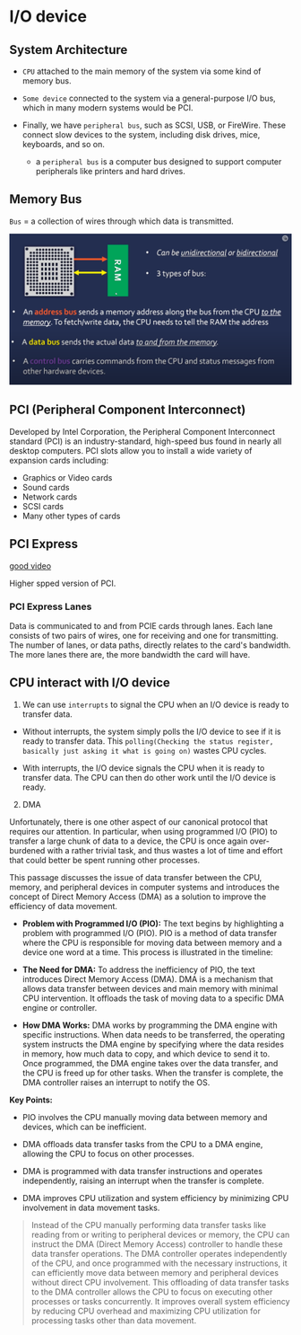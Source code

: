 # I/O device

## System Architecture

- `CPU` attached to the main memory of the system via some kind of memory bus.

- `Some device` connected to the system via a general-purpose I/O bus, which in many modern systems would be PCI.

- Finally, we have `peripheral bus`, such as SCSI, USB, or FireWire. These connect slow devices to the system, including disk drives, mice, keyboards, and so on.
    - a `peripheral bus` is a computer bus designed to support computer peripherals like printers and hard drives.

## Memory Bus

`Bus` = a collection of wires through which data is transmitted.

<p align = "center">
<img src = "../images/bus.png" style = "width:500; border:0">
</p>

## PCI (Peripheral Component Interconnect)

Developed by Intel Corporation, the Peripheral Component Interconnect standard (PCI) is an industry-standard, high-speed bus found in nearly all desktop computers. PCI slots allow you to install a wide variety of expansion cards including:

- Graphics or Video cards
- Sound cards
- Network cards
- SCSI cards
- Many other types of cards

## PCI Express 

[good video](https://www.youtube.com/watch?v=PrXwe21biJo)

Higher spped version of PCI.

### PCI Express Lanes

Data is communicated to and from PCIE cards through lanes. Each lane consists of two pairs of wires, one for receiving and one for transmitting. The number of lanes, or data paths, directly relates to the card's bandwidth. The more lanes there are, the more bandwidth the card will have.


## CPU interact with I/O device

1. We can use `interrupts` to signal the CPU when an I/O device is ready to transfer data.

- Without interrupts, the system simply polls the I/O device to see if it is ready to transfer data. This `polling(Checking the status register, basically just asking it what is going on)` wastes CPU cycles.

- With interrupts, the I/O device signals the CPU when it is ready to transfer data. The CPU can then do other work until the I/O device is ready.

2. DMA

Unfortunately, there is one other aspect of our canonical protocol that requires our attention. In particular, when using programmed I/O (PIO) to transfer a large chunk of data to a device, the CPU is once again over- burdened with a rather trivial task, and thus wastes a lot of time and effort that could better be spent running other processes.

This passage discusses the issue of data transfer between the CPU, memory, and peripheral devices in computer systems and introduces the concept of Direct Memory Access (DMA) as a solution to improve the efficiency of data movement.

- **Problem with Programmed I/O (PIO):** The text begins by highlighting a problem with programmed I/O (PIO). PIO is a method of data transfer where the CPU is responsible for moving data between memory and a device one word at a time. This process is illustrated in the timeline:

- **The Need for DMA:** To address the inefficiency of PIO, the text introduces Direct Memory Access (DMA). DMA is a mechanism that allows data transfer between devices and main memory with minimal CPU intervention. It offloads the task of moving data to a specific DMA engine or controller.

- **How DMA Works:** DMA works by programming the DMA engine with specific instructions. When data needs to be transferred, the operating system instructs the DMA engine by specifying where the data resides in memory, how much data to copy, and which device to send it to. Once programmed, the DMA engine takes over the data transfer, and the CPU is freed up for other tasks. When the transfer is complete, the DMA controller raises an interrupt to notify the OS.


**Key Points:**

- PIO involves the CPU manually moving data between memory and devices, which can be inefficient.

- DMA offloads data transfer tasks from the CPU to a DMA engine, allowing the CPU to focus on other processes.

- DMA is programmed with data transfer instructions and operates independently, raising an interrupt when the transfer is complete.

- DMA improves CPU utilization and system efficiency by minimizing CPU involvement in data movement tasks.

> Instead of the CPU manually performing data transfer tasks like reading from or writing to peripheral devices or memory, the CPU can instruct the DMA (Direct Memory Access) controller to handle these data transfer operations. The DMA controller operates independently of the CPU, and once programmed with the necessary instructions, it can efficiently move data between memory and peripheral devices without direct CPU involvement. This offloading of data transfer tasks to the DMA controller allows the CPU to focus on executing other processes or tasks concurrently. It improves overall system efficiency by reducing CPU overhead and maximizing CPU utilization for processing tasks other than data movement.